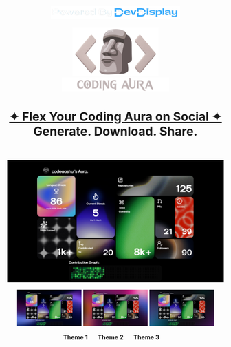<div align="center"> 
<a href="https://www.devdisplay.org/" target="_blank"><img src="./public/assets/PoweredByDevDisplay.png" width="300px" /></a>
</div></br>

<div align="center">
    <img src="/public/assets/CodingAura..png" alt="Coding Aura" width="200px" /><br>
    <img src="/public/assets/LetterMark.png" alt="Coding Aura" width="250px" />
  <br><h1 align="center"><a href="https://codingaura.vercel.app/"><strong>✦ Flex Your Coding Aura on Social ✦</strong></a><br>Generate. Download. Share.</h1><br>
</div>
<p align="center">
  <img src="/public/assets/theme0.png" alt="Main Preview" width="600" />
</p>

<p align="center">
  <img src="/public/assets/theme1.png" alt="Theme 1" width="150" />
  <img src="/public/assets/theme2.png" alt="Theme 2" width="150" />
  <img src="/public/assets/theme3.png" alt="Theme 3" width="150" />
</p>

<p align="center">
  <b>Theme 1</b> &nbsp;&nbsp;&nbsp;&nbsp;
  <b>Theme 2</b> &nbsp;&nbsp;&nbsp;&nbsp;
  <b>Theme 3</b> &nbsp;&nbsp;&nbsp;&nbsp;
</p>

